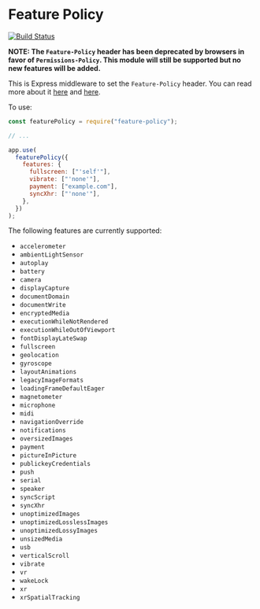 # Feature Policy

[![Build Status](https://travis-ci.org/helmetjs/feature-policy.svg?branch=master)](https://travis-ci.org/helmetjs/feature-policy)

**NOTE: The `Feature-Policy` header has been deprecated by browsers in favor of `Permissions-Policy`. This module will still be supported but no new features will be added.**

This is Express middleware to set the `Feature-Policy` header. You can read more about it [here](https://scotthelme.co.uk/a-new-security-header-feature-policy/) and [here](https://developers.google.com/web/updates/2018/06/feature-policy).

To use:

```javascript
const featurePolicy = require("feature-policy");

// ...

app.use(
  featurePolicy({
    features: {
      fullscreen: ["'self'"],
      vibrate: ["'none'"],
      payment: ["example.com"],
      syncXhr: ["'none'"],
    },
  })
);
```

The following features are currently supported:

- `accelerometer`
- `ambientLightSensor`
- `autoplay`
- `battery`
- `camera`
- `displayCapture`
- `documentDomain`
- `documentWrite`
- `encryptedMedia`
- `executionWhileNotRendered`
- `executionWhileOutOfViewport`
- `fontDisplayLateSwap`
- `fullscreen`
- `geolocation`
- `gyroscope`
- `layoutAnimations`
- `legacyImageFormats`
- `loadingFrameDefaultEager`
- `magnetometer`
- `microphone`
- `midi`
- `navigationOverride`
- `notifications`
- `oversizedImages`
- `payment`
- `pictureInPicture`
- `publickeyCredentials`
- `push`
- `serial`
- `speaker`
- `syncScript`
- `syncXhr`
- `unoptimizedImages`
- `unoptimizedLosslessImages`
- `unoptimizedLossyImages`
- `unsizedMedia`
- `usb`
- `verticalScroll`
- `vibrate`
- `vr`
- `wakeLock`
- `xr`
- `xrSpatialTracking`
